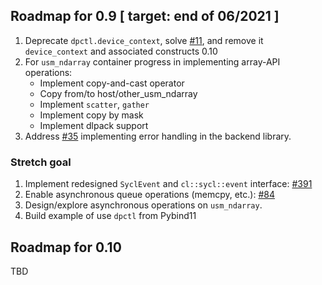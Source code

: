 ## Roadmap for 0.9  [ target: end of 06/2021 ]

1. Deprecate `dpctl.device_context`, solve [#11](http://github.com/IntelPython/dpctl/issues/11), and remove it `device_context` and 
   associated constructs 0.10
1. For `usm_ndarray` container progress in implementing array-API operations:
   * Implement copy-and-cast operator
   * Copy from/to host/other_usm_ndarray
   * Implement `scatter`, `gather`
   * Implement copy by mask 
   * Implement dlpack support
1. Address [#35](http://github.com/IntelPython/dpctl/issues/35) implementing error handling in the backend library.

### Stretch goal

1. Implement redesigned `SyclEvent` and ``cl::sycl::event`` interface: [#391](http://github.com/IntelPython/dpctl/issues/391)
1. Enable asynchronous queue operations (memcpy, etc.): [#84](http://github.com/IntelPython/dpctl/issues/84)
1. Design/explore asynchronous operations on `usm_ndarray`.
1. Build example of use `dpctl` from Pybind11

## Roadmap for 0.10

TBD